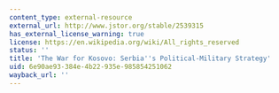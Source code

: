 ```yaml
---
content_type: external-resource
external_url: http://www.jstor.org/stable/2539315
has_external_license_warning: true
license: https://en.wikipedia.org/wiki/All_rights_reserved
status: ''
title: 'The War for Kosovo: Serbia''s Political-Military Strategy'
uid: 6e90ae93-384e-4b22-935e-985854251062
wayback_url: ''
---
```

